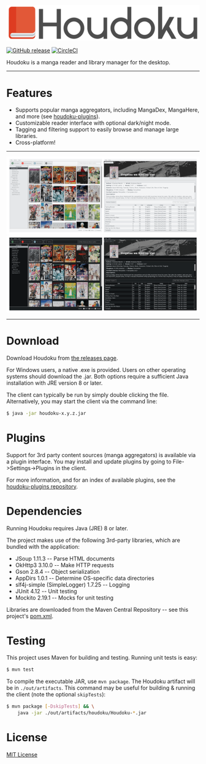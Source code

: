 ![Houdoku Header](/res/houdoku_header.png)

[![GitHub release](https://img.shields.io/github/release/xgi/houdoku.svg)](https://github.com/xgi/houdoku/releases) 
[![CircleCI](https://circleci.com/gh/xgi/houdoku/tree/master.svg?style=svg)](https://circleci.com/gh/xgi/houdoku/tree/master)

Houdoku is a manga reader and library manager for the desktop.

---

# Features

* Supports popular manga aggregators, including MangaDex, MangaHere, and more
(see [houdoku-plugins](https://github.com/xgi/houdoku-plugins)).
* Customizable reader interface with optional dark/night mode.
* Tagging and filtering support to easily browse and manage large libraries.
* Cross-platform!

---

![Screenshots (light)](/res/screenshots_light.png)
![Screenshots (dark)](/res/screenshots_dark.png)

---

# Download

Download Houdoku from [the releases page](https://github.com/xgi/houdoku/releases).

For Windows users, a native .exe is provided. Users on other operating systems should download the
.jar. Both options require a sufficient Java installation with JRE version 8 or later.

The client can typically be run by simply double clicking the file. Alternatively, you may start
the client via the command line:

```bash
$ java -jar houdoku-x.y.z.jar
```

# Plugins

Support for 3rd party content sources (manga aggregators) is available via a plugin interface. You
may install and update plugins by going to File->Settings->Plugins in the client.

For more information, and for an index of available plugins, see the
[houdoku-plugins repository](https://github.com/xgi/houdoku-plugins).

# Dependencies

Running Houdoku requires Java (JRE) 8 or later.

The project makes use of the following 3rd-party libraries, which are bundled with the application:

* JSoup 1.11.3 -- Parse HTML documents
* OkHttp3 3.10.0 -- Make HTTP requests
* Gson 2.8.4 -- Object serialization
* AppDirs 1.0.1 -- Determine OS-specific data directories
* slf4j-simple (SimpleLogger) 1.7.25 -- Logging
* JUnit 4.12 -- Unit testing
* Mockito 2.19.1 -- Mocks for unit testing

Libraries are downloaded from the Maven Central Repository -- see this project's [pom.xml](https://github.com/xgi/houdoku/blob/master/pom.xml).

# Testing

This project uses Maven for building and testing. Running unit tests is easy:

```bash
$ mvn test
```

To compile the executable JAR, use `mvn package`. The Houdoku artifact will be in
`./out/artifacts`. This command may be useful for building & running the client (note the
optional `skipTests`):

```bash
$ mvn package [-DskipTests] && \
    java -jar ./out/artifacts/houdoku/Houdoku-*.jar
```

# License

[MIT License](https://github.com/xgi/houdoku/blob/master/LICENSE)